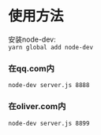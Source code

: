 # 使用方法
安装node-dev:  
`yarn global add node-dev`
### 在qq.com内  
`node-dev server.js 8888`
### 在oliver.com内
`node-dev server.js 8899`
